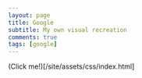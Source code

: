 ```yaml
---
layout: page
title: Google
subtitle: My own visual recreation
comments: true  
tags: [google]
---
```


(Click me!)[/site/assets/css/index.html]